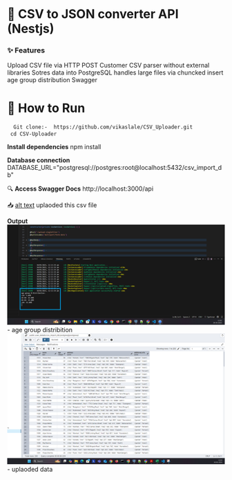 #  🚀 **CSV to JSON converter API (Nestjs)**

### ✨ Features
   Upload CSV file via HTTP POST
   Customer CSV parser without external libraries
   Sotres data into PostgreSQL
   handles large files via chuncked insert
   age group distribution
   Swagger


# 🧪 **How to Run**
      Git clone:-  https://github.com/vikaslale/CSV_Uploader.git
     cd CSV-Uploader


   **Install dependencies**
     npm install

    
  **Database connection**
  DATABASE_URL="postgresql://postgres:root@localhost:5432/csv_import_db"

  🔍 **Access Swagger Docs**
   http://localhost:3000/api
    
  📥 [alt text](./assets/UploadFile.csv)  uplaoded this csv file
    

   **Output**
![alt text](./assets/AgeDistributionOutput.png)   - age group distribition
![alt text](./assets/uploadedCsvData.png)  -   uplaoded data  

